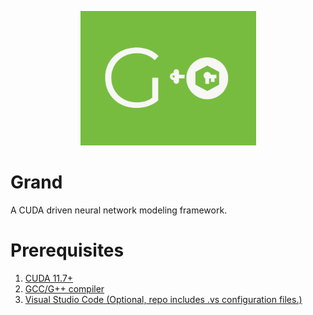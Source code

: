 <p align="center">
  <img src="logo/grand.png" />
</p>

# Grand

A CUDA driven neural network modeling framework.

# Prerequisites

1. [CUDA 11.7+](https://docs.nvidia.com/cuda/cuda-installation-guide-linux/index.html)
2. [GCC/G++ compiler](https://www.mingw-w64.org/downloads/#mingw-builds)
3. [Visual Studio Code (Optional, repo includes .vs configuration files.)](https://code.visualstudio.com/)